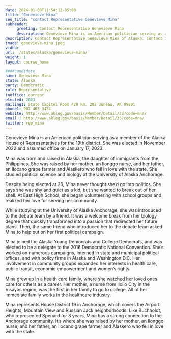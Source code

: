 ```yaml
---
date: 2024-01-08T11:54:12-05:00
title: "Genevieve Mina"
seo_title: "contact Representative Genevieve Mina"
subheader:
     greeting: Contact Representative Genevieve Mina
     description: Genevieve Mina is an American politician serving as a member of the Alaska House of Representatives for the 19th district. She was elected in November 2022 and assumed office on January 17, 2023.
description: Contact Representative Genevieve Mina of Alaska. Contact information for Genevieve Mina includes email address, phone number, and mailing address.
image: genevieve-mina.jpeg
video:
url:  /states/alaska/genevieve-mina/
weight: 1
layout: course_home

####candidate
name: Genevieve Mina
state: Alaska
party: Democratic
role: Representative
inoffice: current
elected: 2023
mailing1: State Capitol Room 420 Rm. 202 Juneau, AK 99801
phone1: 907-465-3424
website: http://www.akleg.gov/basis/Member/Detail/33?code=mna/
email : http://www.akleg.gov/basis/Member/Detail/33?code=mna/
twitter: rep_mina
---
```


Genevieve Mina is an American politician serving as a member of the Alaska House of Representatives for the 19th district. She was elected in November 2022 and assumed office on January 17, 2023.

Mina was born and raised in Alaska, the daughter of immigrants from the Philippines. She was raised by her mother, an Ilonggo nurse, and her father, an Ilocano grape farmer and Alaskero who fell in love with the state. She studied political science and biology at the University of Alaska Anchorage.

Despite being elected at 26, Mina never thought she’d go into politics. She says she was shy and quiet as a kid, but she wanted to break out of her shell. At East High School, she began volunteering with school groups and realized her love for serving her community.

While studying at the University of Alaska Anchorage, she was introduced to the debate team by a friend. It was a welcome break from her biology degree that quickly transformed into a passion that redirected her future plans. Then, the same friend who introduced her to the debate team asked Mina to help out on her first political campaign.

Mina joined the Alaska Young Democrats and College Democrats, and was elected to be a delegate to the 2016 Democratic National Convention. She’s worked on numerous campaigns, interned in state and municipal political offices, and with policy firms in Alaska and Washington D.C. Her involvement in community groups expanded her interests in health care, public transit, economic empowerment and women’s rights.

Mina grew up in a health care family, where she watched her loved ones care for others as a career. Her mother, a nurse from Iloilo City in the Visayas region, was the first in her family to go to college. All of her immediate family works in the healthcare industry.

Mina represents House District 19 in Anchorage, which covers the Airport Heights, Mountain View and Russian Jack neighborhoods. Like Buchholdt, who represented Spenard for 8 years, Mina has a strong connection to the Anchorage community. It’s where she was raised by her mother, an Ilonggo nurse, and her father, an Ilocano grape farmer and Alaskero who fell in love with the state.
